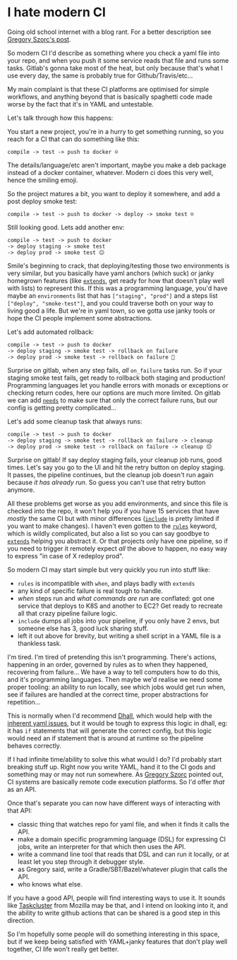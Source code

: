 # I hate modern CI

Going old school internet with a blog rant. For a better description see [Gregory Szorc's post](https://gregoryszorc.com/blog/2021/04/07/modern-ci-is-too-complex-and-misdirected/).

So modern CI I'd describe as something where you check a yaml file into your repo, and when you push it some service reads that file and runs some tasks. Gitlab's gonna take most of the heat, but only because that's what I use every day, the same is probably true for Github/Travis/etc...

My main complaint is that these CI platforms are optimised for simple workflows, and anything beyond that is basically spaghetti code made worse by the fact that it's in YAML and untestable.

Let's talk through how this happens:

You start a new project, you're in a hurry to get something running, so you reach for a CI that can do something like this:

```
compile -> test -> push to docker ☺️
```

The details/language/etc aren't important, maybe you make a deb package instead of a docker container, whatever. Modern ci does this very well, hence the smiling emoji.

So the project matures a bit, you want to deploy it somewhere, and add a post deploy smoke test:

```
compile -> test -> push to docker -> deploy -> smoke test ☺️
```

Still looking good. Lets add another env:

```
compile -> test -> push to docker
-> deploy staging -> smoke test
-> deploy prod -> smoke test 😐
```

Smile's beginning to crack, that deploying/testing those two environments is very similar, but you basically have yaml anchors (which suck) or janky homegrown features (like [`extends`](https://docs.gitlab.com/ee/ci/yaml/#extends), get ready for how that doesn't play well with lists) to represent this. If this was a programming language, you'd have maybe an `environments` list that has `["staging", "prod"]` and a steps list `["deploy", "smoke-test"]`, and you could traverse both on your way to living good a life. But we're in yaml town, so we gotta use janky tools or hope the CI people implement some abstractions.

Let's add automated rollback:

```
compile -> test -> push to docker
-> deploy staging -> smoke test -> rollback on failure
-> deploy prod -> smoke test -> rollback on failure 🤨
```

Surprise on gitlab, when any step fails, _all_ `on_failure` tasks run. So if your staging smoke test fails, get ready to rollback both staging and production! Programming languages let you handle errors with monads or exceptions or checking return codes, here our options are much more limited. On gitlab we can add [`needs`](https://docs.gitlab.com/ee/ci/yaml/#needs) to make sure that only the correct failure runs, but our config is getting pretty complicated...

Let's add some cleanup task that always runs:

```
compile -> test -> push to docker
-> deploy staging -> smoke test -> rollback on failure -> cleanup
-> deploy prod -> smoke test -> rollback on failure -> cleanup 😔
```

Surprise on gitlab! If say deploy staging fails, your cleanup job runs, good times. Let's say you go to the UI and hit the retry button on deploy staging. It passes, the pipeline continues, but the cleanup job doesn't run again because _it has already run_. So guess you can't use that retry button anymore.

All these problems get worse as you add environments, and since this file is checked into the repo, it won't help you if you have 15 services that have _mostly_ the same CI but with minor differences ([`include`](https://docs.gitlab.com/ee/ci/yaml/#include) is pretty limited if you want to make changes). I haven't even gotten to the [`rules`](https://docs.gitlab.com/ee/ci/yaml/#rules) keyword, which is wildly complicated, but also a list so you can say goodbye to [`extends`](https://docs.gitlab.com/ee/ci/yaml/#extends) helping you abstract it. Or that projects only have one pipeline, so if you need to trigger it remotely expect _all_ the above to happen, no easy way to express "in case of X redeploy prod".

So modern CI may start simple but very quickly you run into stuff like:

- `rules` is incompatible with `when`, and plays badly with `extends`
- any kind of specific failure is real tough to handle.
- _when_ steps run and _what commands are run_ are conflated: got one service that deploys to K8S and another to EC2? Get ready to recreate all that crazy pipeline failure logic.
- `include` dumps all jobs into your pipeline, if you only have 2 envs, but someone else has 3, good luck sharing stuff.
- left it out above for brevity, but writing a shell script in a YAML file is a thankless task.

I'm tired. I'm tired of pretending this isn't programming. There's actions, happening in an order, governed by rules as to when they happened, recovering from failure... We have a way to tell computers how to do this, and it's programming languages. Then maybe we'd realise we need some proper tooling: an ability to run locally, see which jobs would get run when, see if failures are handled at the correct time, proper abstractions for repetition...

This is normally when I'd recommend [Dhall](https://dhall-lang.org/), which would help with the [inherent yaml issues](https://noyaml.com/), but it would be tough to express this logic in dhall, eg: it has `if` statements that will generate the correct config, but this logic would need an if statement that is around at runtime so the pipeline behaves correctly.

If I had infinite time/ability to solve this what would I do? I'd probably start breaking stuff up. Right now you write YAML, hand it to the CI gods and something may or may not run somewhere. As [Gregory Szorc](https://gregoryszorc.com/blog/2021/04/07/modern-ci-is-too-complex-and-misdirected/) pointed out, CI systems are basically remote code execution platforms. So I'd offer _that_ as an API.

Once that's separate you can now have different ways of interacting with that API:

- classic thing that watches repo for yaml file, and when it finds it calls the API.
- make a domain specific programming language (DSL) for expressing CI jobs, write an interpreter for that which then uses the API.
- write a command line tool that reads that DSL and can run it locally, or at least let you step through it debugger style.
- as Gregory said, write a Gradle/SBT/Bazel/whatever plugin that calls the API.
- who knows what else.

If you have a good API, people will find interesting ways to use it. It sounds like [Taskcluster](https://docs.taskcluster.net/docs) from Mozilla may be that, and I intend on looking into it, and the ability to write github actions that can be shared is a good step in this direction.

So I'm hopefully some people will do something interesting in this space, but if we keep being satisfied with YAML+janky features that don't play well together, CI life won't really get better.
